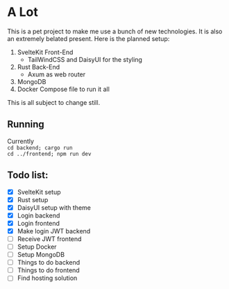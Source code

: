 # A Lot
This is a pet project to make me use a bunch of new technologies. It is also an extremely belated present. Here is the planned setup:
1. SvelteKit Front-End
    - TailWindCSS and DaisyUI for the styling
2. Rust Back-End
    - Axum as web router
3. MongoDB
4. Docker Compose file to run it all

This is all subject to change still.

## Running
Currently\
`cd backend; cargo run`\
`cd ../frontend; npm run dev`

## Todo list:
- [x] SvelteKit setup
- [x] Rust setup
- [x] DaisyUI setup with theme
- [x] Login backend
- [x] Login frontend
- [x] Make login JWT backend
- [ ] Receive JWT frontend
- [ ] Setup Docker
- [ ] Setup MongoDB
- [ ] Things to do backend
- [ ] Things to do frontend
- [ ] Find hosting solution
